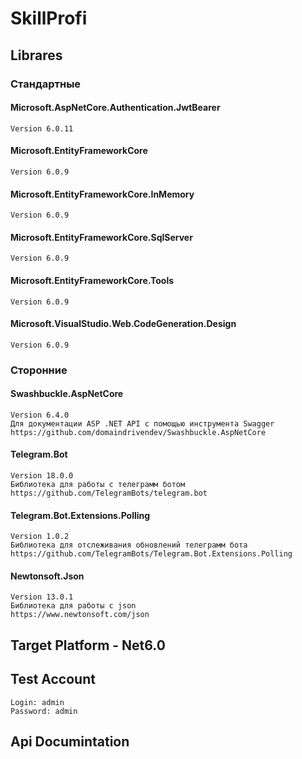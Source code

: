 # SkillProfi

## Librares
### Стандартные
#### Microsoft.AspNetCore.Authentication.JwtBearer
    Version 6.0.11

#### Microsoft.EntityFrameworkCore
    Version 6.0.9

#### Microsoft.EntityFrameworkCore.InMemory
    Version 6.0.9

#### Microsoft.EntityFrameworkCore.SqlServer
    Version 6.0.9

#### Microsoft.EntityFrameworkCore.Tools
    Version 6.0.9

#### Microsoft.VisualStudio.Web.CodeGeneration.Design
    Version 6.0.9

### Сторонние
#### Swashbuckle.AspNetCore
    Version 6.4.0
    Для документации ASP .NET API с помощью инструмента Swagger
    https://github.com/domaindrivendev/Swashbuckle.AspNetCore
    
#### Telegram.Bot 
    Version 18.0.0
    Библиотека для работы с телеграмм ботом
    https://github.com/TelegramBots/telegram.bot


#### Telegram.Bot.Extensions.Polling 
    Version 1.0.2
    Библиотека для отслеживания обновлений телеграмм бота
    https://github.com/TelegramBots/Telegram.Bot.Extensions.Polling


#### Newtonsoft.Json
    Version 13.0.1
    Библиотека для работы с json
    https://www.newtonsoft.com/json


## Target Platform - Net6.0


## Test Account 
    Login: admin
    Password: admin

## Api Documintation